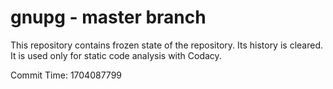 # gnupg - master branch

This repository contains frozen state of the repository.
Its history is cleared. It is used only for static code
analysis with Codacy.

Commit Time: 1704087799